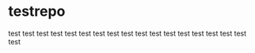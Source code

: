 # testrepo
test
test
test
test
test
test
test
test
test
test
test
test
test
test
test
test
test
test
